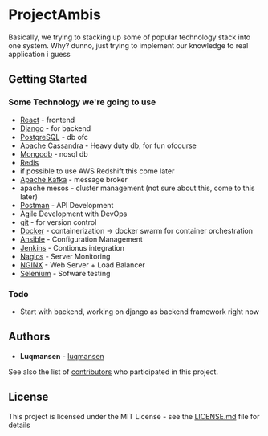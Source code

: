 # ProjectAmbis

Basically, we trying to stacking up some of popular technology stack into one system.
Why? dunno, just trying to implement our knowledge to real application i guess

## Getting Started

### Some Technology we're going to use

- [React](https://reactjs.org/) - frontend
- [Django](https://www.djangoproject.com/) - for backend
- [PostgreSQL](https://www.postgresql.org/) - db ofc
- [Apache Cassandra](http://cassandra.apache.org) - Heavy duty db, for fun ofcourse
- [Mongodb](https://www.mongodb.com/) - nosql db
- [Redis](https://redis.io/)
- if possible to use AWS Redshift this come later
- [Apache Kafka](https://kafka.apache.org/) - message broker 
- apache mesos - cluster management (not sure about this, come to this later)
- [Postman](https://www.getpostman.com/) - API Development
- Agile Development with DevOps
- [git](https://git-scm.com) - for version control
- [Docker](https://www.docker.com/) - containerization -> docker swarm for container orchestration
- [Ansible](https://www.ansible.com/) - Configuration Management
- [Jenkins](https://jenkins.io/) - Contionus integration
- [Nagios](https://www.nagios.org/) - Server Monitoring
- [NGINX](https://www.nginx.com/) - Web Server + Load Balancer
- [Selenium](https://www.seleniumhq.org/) - Sofware testing

### Todo
* Start with backend, working on django as backend framework right now

## Authors

* **Luqmansen** - [luqmansen](https://github.com/luqmansen)

See also the list of [contributors](https://github.com/your/project/contributors) who participated in this project.

## License

This project is licensed under the MIT License - see the [LICENSE.md](LICENSE.md) file for details
